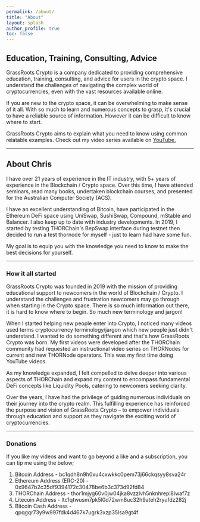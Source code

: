 ```yaml
---
permalink: /about/
title: "About"
layout: splash
author_profile: true
toc: false
---
```


## Education, Training, Consulting, Advice

GrassRoots Crypto is a company dedicated to providing comprehensive education, training, consulting, and advice for users in the crypto space. I understand the challenges of navigating the complex world of cryptocurrencies, even with the vast resources available online.

If you are new to the crypto space, it can be overwhelming to make sense of it all. With so much to learn and numerous concepts to grasp, it's crucial to have a reliable source of information. However it can be difficult to know where to start.

GrassRoots Crypto aims to explain what you need to know using common relatable examples. Check out my video series available on [YouTube.](https://www.youtube.com/c/grassrootscrypto)

---

## About Chris

I have over 21 years of experience in the IT industry, with 5+ years of experience in the Blockchain / Crypto space. Over this time, I have attended seminars, read many books, undertaken blockchain courses, and presented for the Australian Computer Society (ACS).

I have an excellent understanding of Bitcoin, have participated in the Ethereum DeFi space using UniSwap, SushiSwap, Compound, mStable and Balancer. I also keep up to date with industry developments.
In 2019, I started by testing THORChain's BepSwap interface during testnet then decided to run a test thornode for myself - just to learn had have some fun.

 My goal is to equip you with the knowledge you need to know to make the best decisions for yourself.

---

### How it all started

GrassRoots Crypto was founded in 2019 with the mission of providing educational support to newcomers in the world of Blockchain / Crypto. I understand the challenges and frustration newcomers may go through when starting in the Crypto space. There is so much information out there, it is hard to know where to begin. So much new terminology and jargon!

When I started helping new people enter into Crypto, I noticed many videos used terms cryptocurrency terminology/jargon which new people just didn't understand. I wanted to do something different and that's how GrassRoots Crypto was born. My first videos were developed after the THORChain community had requested an instructional video series on THORNodes for current and new THORNode operators. This was my first time doing YouTube videos.

As my knowledge expanded, I felt compelled to delve deeper into various aspects of THORChain and expand my content to encompass fundamental DeFi concepts like Liquidity Pools, catering to newcomers seeking clarity.

Over the years, I have had the privilege of guiding numerous individuals on their journey into the crypto realm. This fulfilling experience has reinforced the purpose and vision of GrassRoots Crypto – to empower individuals through education and support as they navigate the exciting world of cryptocurrencies.

---

### Donations

If you like my videos and want to go beyond a like and a subscription, you can tip me using the below;

1. Bitcoin Address -             bc1qdh8n9h0xu4cxwkkc0pem73j66ckqsyy8sva24r
1. Ethereum Address (ERC-20) -   0x9647b2c35df9394172c30478be6b3c373d92fd84
1. THORChain Address -           thor1mjyg60v0jw04jka8vzzlvh5nknhrepl8lwaf7z
1. Litecoin Address -            ltc1qtwusm7pk5l0d72wm8uc32h9ateh2ryufdz282j
1. Bitcoin Cash Address  -       qpqgqr73y9w997fdk4d467k7ugrk3xzp35lsa9gt4f
